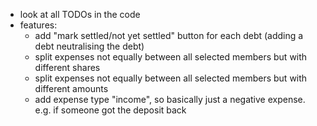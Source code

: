 - look at all TODOs in the code
- features:
  - add "mark settled/not yet settled" button for each debt (adding a debt neutralising the debt)
  - split expenses not equally between all selected members but with different shares
  - split expenses not equally between all selected members but with different amounts
  - add expense type "income", so basically just a negative expense. e.g. if someone got the deposit back
